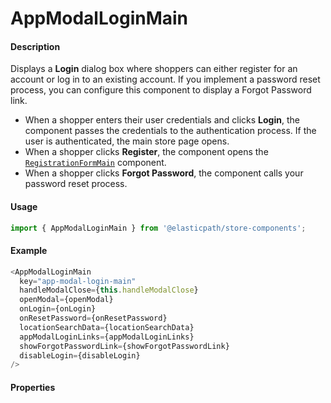 # AppModalLoginMain

#### Description

Displays a **Login** dialog box where shoppers can either register for an account or log in to an existing account. If you implement a password reset process, you can configure this component to display a Forgot Password link.

- When a shopper enters their user credentials and clicks **Login**, the component passes the credentials to the authentication process. If the user is authenticated, the main store page opens.
- When a shopper clicks **Register**, the component opens the [`RegistrationFormMain`](../RegistrationForm/README.md) component.
- When a shopper clicks **Forgot Password**, the component calls your password reset process.

#### Usage

```js
import { AppModalLoginMain } from '@elasticpath/store-components';
```

#### Example

```js
<AppModalLoginMain
  key="app-modal-login-main"
  handleModalClose={this.handleModalClose}
  openModal={openModal}
  onLogin={onLogin}
  onResetPassword={onResetPassword}
  locationSearchData={locationSearchData}
  appModalLoginLinks={appModalLoginLinks}
  showForgotPasswordLink={showForgotPasswordLink}
  disableLogin={disableLogin}
/>
```

#### Properties

<!-- PROPS -->
